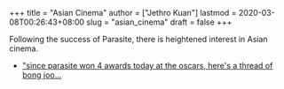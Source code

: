 +++
title = "Asian Cinema"
author = ["Jethro Kuan"]
lastmod = 2020-03-08T00:26:43+08:00
slug = "asian_cinema"
draft = false
+++

Following the success of Parasite, there is heightened interest in
Asian cinema.

-   ["since parasite won 4 awards today at the oscars, here's a thread of bong joo...](https://twitter.com/MillennialOfMNL/status/1226731333591846916?s=20)
